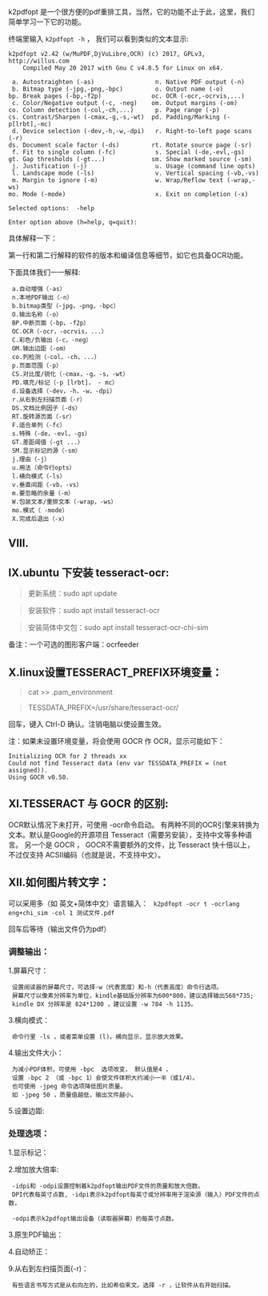 k2pdfopt 是一个很方便的pdf重排工具，当然，它的功能不止于此，这里，我们简单学习一下它的功能。

终端里输入 `k2pdfopt -h` ， 我们可以看到类似的文本显示:

```
k2pdfopt v2.42 (w/MuPDF,DjVuLibre,OCR) (c) 2017, GPLv3, http://willus.com
    Compiled May 20 2017 with Gnu C v4.8.5 for Linux on x64.

 a. Autostraighten (-as)                 n. Native PDF output (-n)
 b. Bitmap type (-jpg,-png,-bpc)         o. Output name (-o)
bp. Break pages (-bp,-f2p)              oc. OCR (-ocr,-ocrvis,...)
 c. Color/Negative output (-c, -neg)    om. Output margins (-om)
co. Column detection (-col,-ch,...)      p. Page range (-p)
cs. Contrast/Sharpen (-cmax,-g,-s,-wt)  pd. Padding/Marking (-p[lrbt],-mc)
 d. Device selection (-dev,-h,-w,-dpi)   r. Right-to-left page scans (-r)
ds. Document scale factor (-ds)         rt. Rotate source page (-sr)
 f. Fit to single column (-fc)           s. Special (-de,-evl,-gs)
gt. Gap thresholds (-gt...)             sm. Show marked source (-sm)
 j. Justification (-j)                   u. Usage (command line opts)
 l. Landscape mode (-ls)                 v. Vertical spacing (-vb,-vs)
 m. Margin to ignore (-m)                w. Wrap/Reflow text (-wrap,-ws)
mo. Mode (-mode)                         x. Exit on completion (-x)

Selected options:  -help

Enter option above (h=help, q=quit):
```

具体解释一下：

第一行和第二行解释的软件的版本和编译信息等细节，如它也具备OCR功能。

下面具体我们一一解释:

```
 a.自动增强（-as）               
 n.本地PDF输出（-n）
 b.bitmap类型（-jpg，-png，-bpc） 
 O.输出名称（-o）
 BP.中断页面（-bp，-f2p）
 OC.OCR（-ocr，-ocrvis，...）
 C.彩色/负输出（-c，-neg）
 OM.输出边距（-om）
 co.列检测（-col，-ch，...）
 p.页面范围（-p）
 CS.对比度/锐化（-cmax，-g，-s，-wt）
 PD.填充/标记（-p [lrbt]， - mc）
 d.设备选择（-dev，-h，-w，-dpi）
 r.从右到左扫描页面（-r）
 DS.文档比例因子（-ds）
 RT.旋转源页面（-sr）
 F.适合单列（-fc）
 s.特殊（-de，-evl，-gs）
 GT.差距阈值（-gt ...）
 SM.显示标记的源（-sm）
 j.理由（-j）
 u.用法（命令行opts）
 l.横向模式（-ls）
 v.垂直间距（-vb，-vs）
 m.要忽略的余量（-m）
 W.包装文本/重排文本（-wrap，-ws）
 mo.模式（ -mode）
 X.完成后退出（-x）
 ```
 
 ## VIII.
 ## IX.ubuntu 下安装 tesseract-ocr:
   > 更新系统：sudo apt update
   
   > 安装软件：sudo apt install tesseract-ocr
   
   > 安装简体中文包：sudo apt install tesseract-ocr-chi-sim
   
   备注：一个可选的图形客户端：ocrfeeder
 ## X.linux设置TESSERACT_PREFIX环境变量：
  > cat >> .pam_environment
  
  > TESSDATA_PREFIX=/usr/share/tesseract-ocr/
  
  回车，键入 Ctrl-D 确认。注销电脑以使设置生效。
  
  注：如果未设置环境变量，将会使用 GOCR 作 OCR，显示可能如下：
  ```
  Initializing OCR for 2 threads xx
  Could not find Tesseract data (env var TESSDATA_PREFIX = (not assigned)).
  Using GOCR v0.50.
 ```
 ## XI.TESSERACT 与 GOCR 的区别:
 
 OCR默认情况下未打开，可使用 -ocr命令启动。
 有两种不同的OCR引擎来转换为文本。默认是Google的开源项目 Tesseract（需要另安装），支持中文等多种语言。
 另一个是 GOCR ， GOCR不需要额外的文件，比 Tesseract 快十倍以上，不过仅支持 ACSII编码（也就是说，不支持中文）。
 
 ## XII.如何图片转文字：
   可以采用多（如 英文+简体中文）语言输入： ` k2pdfopt -ocr t -ocrlang eng+chi_sim -col 1 测试文件.pdf`
   
   回车后等待（输出文件仍为pdf）  
 
 ### 调整输出：
   1.屏幕尺寸：
   
     设置阅读器的屏幕尺寸，可选择-w（代表宽度）和-h（代表高度）命令行选项。
     屏幕尺寸以像素分辨率为单位，kindle基础版分辨率为600*800，建议选择输出560*735;
     kindle DX 分辨率是 824*1200 ，建议设置 -w 784 -h 1135。
   
   3.横向模式：
     
     命令行里 -ls ，或者菜单设置 (l)。横向显示，显示放大效果。
   
   4.输出文件大小：
     
     为减小PDF体积，可使用 -bpc  选项改变， 默认值是4 ，
     设置 -bpc 2 （或 -bpc 1）会使文件体积大约减小一半（或1/4）。
     也可使用 -jpeg 命令选项降低图片质量。
     如 -jpeg 50 ，质量值越低，输出文件越小。
   
   5.设置边距:
     
 ### 处理选项：
   1.显示标记：
   
   2.增加放大倍率:
   
     -idpi和 -odpi设置控制着k2pdfopt输出PDF文件的质量和放大倍数。
     DPI代表每英寸点数, -idpi表示k2pdfopt每英寸或分辨率用于渲染源（输入）PDF文件的点数，
     
     -odpi表示k2pdfopt输出设备（读取器屏幕）的每英寸点数。
   
   3.原生PDF输出：
   
   4.自动矫正：
   
   9.从右到左扫描页面(-r)：
   
     有些语言书写方式是从右向左的，比如希伯来文。选择 -r ，让软件从右开始扫描。
  
